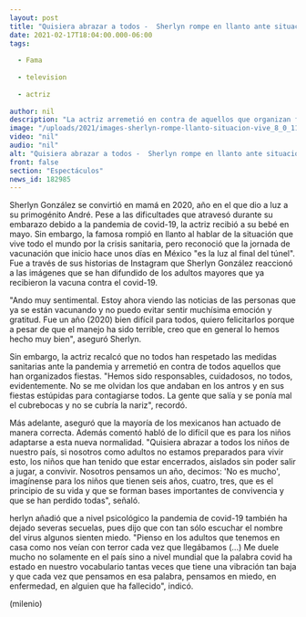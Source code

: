 ```yaml
---
layout: post
title: "Quisiera abrazar a todos -  Sherlyn rompe en llanto ante situación que se vive por covid-19"
date: 2021-02-17T18:04:00.000-06:00
tags:
  
  - Fama
  
  - television
  
  - actriz
  
author: nil
description: "La actriz arremetió en contra de aquellos que organizan fiestas en plena pandemia; además expresó su emoción por el inicio de la jornada de vacunación contra el covid-19 . "
image: "/uploads/2021/images-sherlyn-rompe-llanto-situacion-vive_8_0_1184_736.jpg"
video: "nil"
audio: "nil"
alt: "Quisiera abrazar a todos -  Sherlyn rompe en llanto ante situación que se vive por covid-19"
front: false
section: "Espectáculos"
news_id: 182985
---
```


Sherlyn González se convirtió en mamá en 2020, año en el que dio a luz a su primogénito André. Pese a las dificultades que atravesó durante su embarazo debido a la pandemia de covid-19, la actriz recibió a su bebé en mayo. Sin embargo, la famosa rompió en llanto al hablar de la situación que vive todo el mundo por la crisis sanitaria, pero reconoció que la jornada de vacunación que inicio hace unos días en México "es la luz al final del túnel".  Fue a través de sus historias de Instagram que Sherlyn González reaccionó a las imágenes que se han difundido de los adultos mayores que ya recibieron la vacuna contra el covid-19. 

"Ando muy sentimental. Estoy ahora viendo las noticias de las personas que ya se están vacunando y no puedo evitar sentir muchísima emoción y gratitud. Fue un año (2020) bien difícil para todos, quiero felicitarlos porque a pesar de que el manejo ha sido terrible, creo que en general lo hemos hecho muy bien", aseguró Sherlyn.  

Sin embargo, la actriz recalcó que no todos han respetado las medidas sanitarias ante la pandemia y arremetió en contra de todos aquellos que han organizados fiestas.  "Hemos sido responsables, cuidadosos, no todos, evidentemente. No se me olvidan los que andaban en los antros y en sus fiestas estúpidas para contagiarse todos. La gente que salía y se ponía mal el cubrebocas y no se cubría la nariz", recordó.

Más adelante, aseguró que la mayoría de los mexicanos han actuado de manera correcta. Además comentó habló de lo difícil que es para los niños adaptarse a esta nueva normalidad. 
"Quisiera abrazar a todos los niños de nuestro país, si nosotros como adultos no estamos preparados para vivir esto, los niños que han tenido que estar encerrados, aislados sin poder salir a jugar, a convivir. Nosotros pensamos un año, decimos: 'No es mucho', imagínense para los niños que tienen seis años, cuatro, tres, que es el principio de su vida y que se forman bases importantes de convivencia y que se han perdido todas", señaló.  

herlyn añadió que a nivel psicológico la pandemia de covid-19 también ha dejado severas secuelas, pues dijo que con tan sólo escuchar el nombre del virus algunos sienten miedo.  "Pienso en los adultos que tenemos en casa como nos veían con terror cada vez que llegábamos (...) Me duele mucho no solamente en el país sino a nivel mundial que la palabra covid ha estado en nuestro vocabulario tantas veces que tiene una vibración tan baja y que cada vez que pensamos en esa palabra, pensamos en miedo, en enfermedad, en alguien que ha fallecido", indicó. 


(milenio)